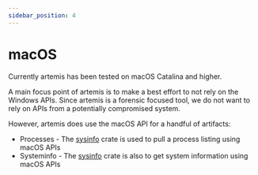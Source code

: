```yaml
---
sidebar_position: 4
---
```


# macOS

Currently artemis has been tested on macOS Catalina and higher.

A main focus point of artemis is to make a best effort to not rely on the
Windows APIs. Since artemis is a forensic focused tool, we do not want to rely
on APIs from a potentially compromised system.

However, artemis does use the macOS API for a handful of artifacts:

- Processes - The [sysinfo](https://github.com/GuillaumeGomez/sysinfo) crate is
  used to pull a process listing using macOS APIs
- Systeminfo - The [sysinfo](https://github.com/GuillaumeGomez/sysinfo) crate is
  also to get system information using macOS APIs
